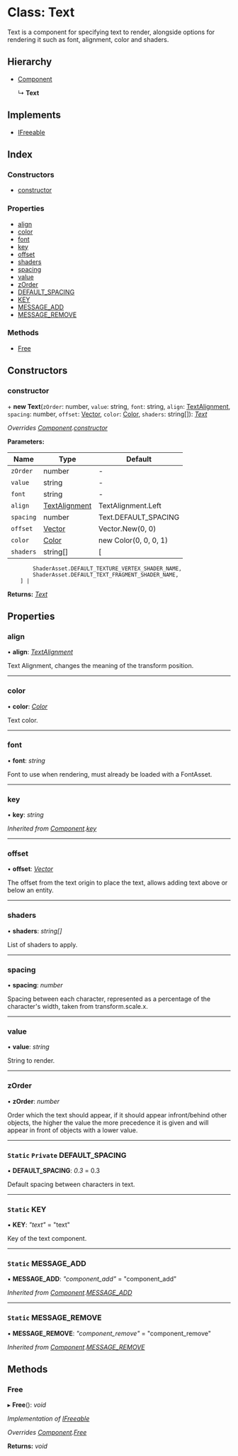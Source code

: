 
# Class: Text

Text is a component for specifying text to render, alongside options for
rendering it such as font, alignment, color and shaders.

## Hierarchy

* [Component](component.md)

  ↳ **Text**

## Implements

* [IFreeable](../interfaces/ifreeable.md)

## Index

### Constructors

* [constructor](text.md#constructor)

### Properties

* [align](text.md#align)
* [color](text.md#color)
* [font](text.md#font)
* [key](text.md#key)
* [offset](text.md#offset)
* [shaders](text.md#shaders)
* [spacing](text.md#spacing)
* [value](text.md#value)
* [zOrder](text.md#zorder)
* [DEFAULT_SPACING](text.md#static-private-default_spacing)
* [KEY](text.md#static-key)
* [MESSAGE_ADD](text.md#static-message_add)
* [MESSAGE_REMOVE](text.md#static-message_remove)

### Methods

* [Free](text.md#free)

## Constructors

###  constructor

\+ **new Text**(`zOrder`: number, `value`: string, `font`: string, `align`: [TextAlignment](../enums/textalignment.md), `spacing`: number, `offset`: [Vector](vector.md), `color`: [Color](color.md), `shaders`: string[]): *[Text](text.md)*

*Overrides [Component](component.md).[constructor](component.md#constructor)*

**Parameters:**

Name | Type | Default |
------ | ------ | ------ |
`zOrder` | number | - |
`value` | string | - |
`font` | string | - |
`align` | [TextAlignment](../enums/textalignment.md) | TextAlignment.Left |
`spacing` | number | Text.DEFAULT_SPACING |
`offset` | [Vector](vector.md) | Vector.New(0, 0) |
`color` | [Color](color.md) | new Color(0, 0, 0, 1) |
`shaders` | string[] | [
            ShaderAsset.DEFAULT_TEXTURE_VERTEX_SHADER_NAME,
            ShaderAsset.DEFAULT_TEXT_FRAGMENT_SHADER_NAME,
        ] |

**Returns:** *[Text](text.md)*

## Properties

###  align

• **align**: *[TextAlignment](../enums/textalignment.md)*

Text Alignment, changes the meaning of the transform position.

___

###  color

• **color**: *[Color](color.md)*

Text color.

___

###  font

• **font**: *string*

Font to use when rendering, must already be loaded with a FontAsset.

___

###  key

• **key**: *string*

*Inherited from [Component](component.md).[key](component.md#key)*

___

###  offset

• **offset**: *[Vector](vector.md)*

The offset from the text origin to place the text, allows adding text
above or below an entity.

___

###  shaders

• **shaders**: *string[]*

List of shaders to apply.

___

###  spacing

• **spacing**: *number*

Spacing between each character, represented as a percentage of the
character's width, taken from transform.scale.x.

___

###  value

• **value**: *string*

String to render.

___

###  zOrder

• **zOrder**: *number*

Order which the text should appear, if it should appear infront/behind other
objects, the higher the value the more precedence it is given and will
appear in front of objects with a lower value.

___

### `Static` `Private` DEFAULT_SPACING

▪ **DEFAULT_SPACING**: *0.3* = 0.3

Default spacing between characters in text.

___

### `Static` KEY

▪ **KEY**: *"text"* = "text"

Key of the text component.

___

### `Static` MESSAGE_ADD

▪ **MESSAGE_ADD**: *"component_add"* = "component_add"

*Inherited from [Component](component.md).[MESSAGE_ADD](component.md#static-message_add)*

___

### `Static` MESSAGE_REMOVE

▪ **MESSAGE_REMOVE**: *"component_remove"* = "component_remove"

*Inherited from [Component](component.md).[MESSAGE_REMOVE](component.md#static-message_remove)*

## Methods

###  Free

▸ **Free**(): *void*

*Implementation of [IFreeable](../interfaces/ifreeable.md)*

*Overrides [Component](component.md).[Free](component.md#free)*

**Returns:** *void*
